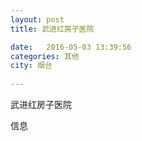 ```yaml
--- 
layout: post 
title: 武进红房子医院

date:   2016-05-03 13:39:56 
categories: 其他  
city: 烟台
  
--- 
```

   
武进红房子医院

信息

